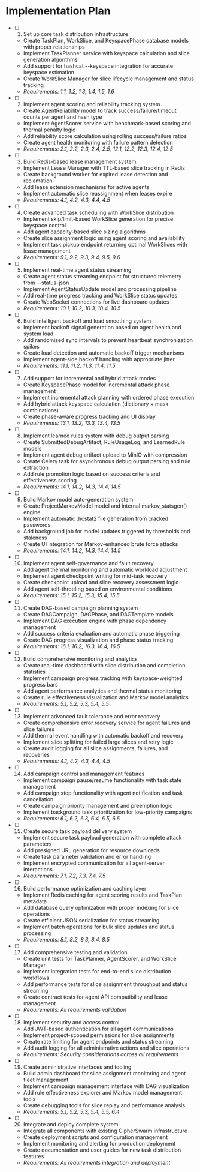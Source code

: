 # Implementation Plan

- [ ] 1. Set up core task distribution infrastructure

  - Create TaskPlan, WorkSlice, and KeyspacePhase database models with proper relationships
  - Implement TaskPlanner service with keyspace calculation and slice generation algorithms
  - Add support for hashcat --keyspace integration for accurate keyspace estimation
  - Create WorkSlice Manager for slice lifecycle management and status tracking
  - _Requirements: 1.1, 1.2, 1.3, 1.4, 1.5, 1.6_

- [ ] 2. Implement agent scoring and reliability tracking system

  - Create AgentReliability model to track success/failure/timeout counts per agent and hash type
  - Implement AgentScorer service with benchmark-based scoring and thermal penalty logic
  - Add reliability score calculation using rolling success/failure ratios
  - Create agent health monitoring with failure pattern detection
  - _Requirements: 2.1, 2.2, 2.3, 2.4, 2.5, 12.1, 12.2, 12.3, 12.4, 12.5_

- [ ] 3. Build Redis-based lease management system

  - Implement Lease Manager with TTL-based slice tracking in Redis
  - Create background worker for expired lease detection and reclamation
  - Add lease extension mechanisms for active agents
  - Implement automatic slice reassignment when leases expire
  - _Requirements: 4.1, 4.2, 4.3, 4.4, 4.5_

- [ ] 4. Create advanced task scheduling with WorkSlice distribution

  - Implement skip/limit-based WorkSlice generation for precise keyspace control
  - Add agent capacity-based slice sizing algorithms
  - Create slice assignment logic using agent scoring and availability
  - Implement task pickup endpoint returning optimal WorkSlices with lease management
  - _Requirements: 9.1, 9.2, 9.3, 9.4, 9.5, 9.6_

- [ ] 5. Implement real-time agent status streaming

  - Create agent status streaming endpoint for structured telemetry from --status-json
  - Implement AgentStatusUpdate model and processing pipeline
  - Add real-time progress tracking and WorkSlice status updates
  - Create WebSocket connections for live dashboard updates
  - _Requirements: 10.1, 10.2, 10.3, 10.4, 10.5_

- [ ] 6. Build intelligent backoff and load smoothing system

  - Implement backoff signal generation based on agent health and system load
  - Add randomized sync intervals to prevent heartbeat synchronization spikes
  - Create load detection and automatic backoff trigger mechanisms
  - Implement agent-side backoff handling with appropriate jitter
  - _Requirements: 11.1, 11.2, 11.3, 11.4, 11.5_

- [ ] 7. Add support for incremental and hybrid attack modes

  - Create KeyspacePhase model for incremental attack phase management
  - Implement incremental attack planning with ordered phase execution
  - Add hybrid attack keyspace calculation (dictionary × mask combinations)
  - Create phase-aware progress tracking and UI display
  - _Requirements: 13.1, 13.2, 13.3, 13.4, 13.5_

- [ ] 8. Implement learned rules system with debug output parsing

  - Create SubmittedDebugArtifact, RuleUsageLog, and LearnedRule models
  - Implement agent debug artifact upload to MinIO with compression
  - Create Celery task for asynchronous debug output parsing and rule extraction
  - Add rule promotion logic based on success criteria and effectiveness scoring
  - _Requirements: 14.1, 14.2, 14.3, 14.4, 14.5_

- [ ] 9. Build Markov model auto-generation system

  - Create ProjectMarkovModel model and internal markov_statsgen() engine
  - Implement automatic .hcstat2 file generation from cracked passwords
  - Add background job for model updates triggered by thresholds and staleness
  - Create UI integration for Markov-enhanced brute force attacks
  - _Requirements: 14.1, 14.2, 14.3, 14.4, 14.5_

- [ ] 10. Implement agent self-governance and fault recovery

  - Add agent thermal monitoring and automatic workload adjustment
  - Implement agent checkpoint writing for mid-task recovery
  - Create checkpoint upload and slice recovery assessment logic
  - Add agent self-throttling based on environmental conditions
  - _Requirements: 15.1, 15.2, 15.3, 15.4, 15.5_

- [ ] 11. Create DAG-based campaign planning system

  - Create DAGCampaign, DAGPhase, and DAGTemplate models
  - Implement DAG execution engine with phase dependency management
  - Add success criteria evaluation and automatic phase triggering
  - Create DAG progress visualization and phase status tracking
  - _Requirements: 16.1, 16.2, 16.3, 16.4, 16.5_

- [ ] 12. Build comprehensive monitoring and analytics

  - Create real-time dashboard with slice distribution and completion statistics
  - Implement campaign progress tracking with keyspace-weighted progress bars
  - Add agent performance analytics and thermal status monitoring
  - Create rule effectiveness visualization and Markov model analytics
  - _Requirements: 5.1, 5.2, 5.3, 5.4, 5.5_

- [ ] 13. Implement advanced fault tolerance and error recovery

  - Create comprehensive error recovery service for agent failures and slice failures
  - Add thermal event handling with automatic backoff and recovery
  - Implement slice splitting for failed large slices and retry logic
  - Create audit logging for all slice assignments, failures, and recoveries
  - _Requirements: 4.1, 4.2, 4.3, 4.4, 4.5_

- [ ] 14. Add campaign control and management features

  - Implement campaign pause/resume functionality with task state management
  - Add campaign stop functionality with agent notification and task cancellation
  - Create campaign priority management and preemption logic
  - Implement background task prioritization for low-priority campaigns
  - _Requirements: 6.1, 6.2, 6.3, 6.4, 6.5, 6.6_

- [ ] 15. Create secure task payload delivery system

  - Implement secure task payload generation with complete attack parameters
  - Add presigned URL generation for resource downloads
  - Create task parameter validation and error handling
  - Implement encrypted communication for all agent-server interactions
  - _Requirements: 7.1, 7.2, 7.3, 7.4, 7.5_

- [ ] 16. Build performance optimization and caching layer

  - Implement Redis caching for agent scoring results and TaskPlan metadata
  - Add database query optimization with proper indexing for slice operations
  - Create efficient JSON serialization for status streaming
  - Implement batch operations for bulk slice updates and status processing
  - _Requirements: 8.1, 8.2, 8.3, 8.4, 8.5_

- [ ] 17. Add comprehensive testing and validation

  - Create unit tests for TaskPlanner, AgentScorer, and WorkSlice Manager
  - Implement integration tests for end-to-end slice distribution workflows
  - Add performance tests for slice assignment throughput and status streaming
  - Create contract tests for agent API compatibility and lease management
  - _Requirements: All requirements validation_

- [ ] 18. Implement security and access control

  - Add JWT-based authentication for all agent communications
  - Implement project-scoped permissions for slice assignments
  - Create rate limiting for agent endpoints and status streaming
  - Add audit logging for all administrative actions and slice operations
  - _Requirements: Security considerations across all requirements_

- [ ] 19. Create administrative interfaces and tooling

  - Build admin dashboard for slice assignment monitoring and agent fleet management
  - Implement campaign management interface with DAG visualization
  - Add rule effectiveness explorer and Markov model management tools
  - Create debugging tools for slice replay and performance analysis
  - _Requirements: 5.1, 5.2, 5.3, 5.4, 5.5, 6.4_

- [ ] 20. Integrate and deploy complete system

  - Integrate all components with existing CipherSwarm infrastructure
  - Create deployment scripts and configuration management
  - Implement monitoring and alerting for production deployment
  - Create documentation and user guides for new task distribution features
  - _Requirements: All requirements integration and deployment_

